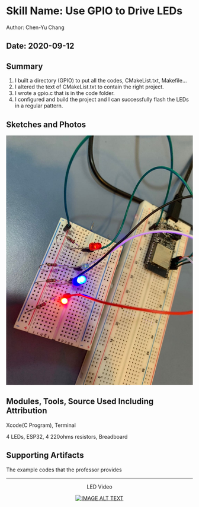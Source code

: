 #  Skill Name: Use GPIO to Drive LEDs

Author: Chen-Yu Chang

Date: 2020-09-12
-----

## Summary
1. I built a directory (GPIO) to put all the codes, CMakeList.txt, Makefile...
2. I altered the text of CMakeList.txt to contain the right project.
3. I wrote a gpio.c that is in the code folder.
4. I configured and build the project and I can successfully flash the LEDs in a regular pattern.

## Sketches and Photos
![](images/WechatIMG411.jpeg)

## Modules, Tools, Source Used Including Attribution
Xcode(C Program), Terminal

4 LEDs, ESP32, 4 220ohms resistors, Breadboard

## Supporting Artifacts
The example codes that the professor provides

-----
<div align="center">
<p>LED Video</p>
<a href="https://www.youtube.com/embed/1_CCZb1Xu28"><img src="https://img.youtube.com/vi/1_CCZb1Xu28/0.jpg" alt="IMAGE ALT TEXT"></a>
</div>
